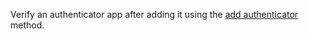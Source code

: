 Verify an authenticator app after adding it using the [add authenticator](/docs/references/cloud/client-web/account#createWebauthnMfaAuthenticator) method.